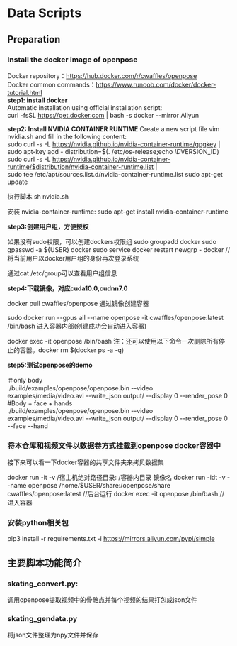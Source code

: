 # Data Scripts

## Preparation

### Install the docker image of openpose 
Docker repository：https://hub.docker.com/r/cwaffles/openpose   
Docker common commands：https://www.runoob.com/docker/docker-tutorial.html  
**step1: install docker**  
Automatic installation using official installation script:   
curl -fsSL https://get.docker.com | bash -s docker --mirror Aliyun   
  
**step2: Install NVIDIA CONTAINER RUNTIME** 
Create a new script file vim nvidia.sh and fill in the following content:   
sudo curl -s -L https://nvidia.github.io/nvidia-container-runtime/gpgkey | \
  sudo apt-key add -
distribution=$(. /etc/os-release;echo $ID$VERSION_ID)
sudo curl -s -L https://nvidia.github.io/nvidia-container-runtime/$distribution/nvidia-container-runtime.list | \
  sudo tee /etc/apt/sources.list.d/nvidia-container-runtime.list
sudo apt-get update

执行脚本 sh nvidia.sh

安装 nvidia-container-runtime:
sudo apt-get install nvidia-container-runtime

**step3:创建用户组，方便授权**

如果没有sudo权限，可以创建dockers权限组
sudo groupadd docker
sudo gpasswd -a ${USER} docker
sudo service docker restart
newgrp - docker    //将当前用户以docker用户组的身份再次登录系统

通过cat /etc/group可以查看用户组信息

**step4:下载镜像，对应cuda10.0,cudnn7.0**

docker pull cwaffles/openpose
通过镜像创建容器

sudo docker run --gpus all --name openpose -it cwaffles/openpose:latest /bin/bash
进入容器内部(创建成功会自动进入容器)

docker exec -it openpose /bin/bash
注：还可以使用以下命令一次删除所有停止的容器。docker rm $(docker ps -a -q)

**step5:测试openpose的demo**

＃only body   
./build/examples/openpose/openpose.bin --video examples/media/video.avi --write_json output/ --display 0 --render_pose 0   
#Body + face + hands   
./build/examples/openpose/openpose.bin --video examples/media/video.avi --write_json output/ --display 0 --render_pose 0 --face --hand
###  将本仓库和视频文件以数据卷方式挂载到openpose docker容器中
接下来可以看一下docker容器的共享文件夹来拷贝数据集

docker run -it -v  /宿主机绝对路径目录:  /容器内目录  镜像名
docker run -idt -v --name openpose  /home/$USER/share:/openpose/share cwaffles/openpose:latest    //后台运行
docker exec -it  openpose /bin/bash //进入容器

### 安装python相关包

pip3 install -r requirements.txt -i https://mirrors.aliyun.com/pypi/simple


## 主要脚本功能简介

### skating_convert.py:

调用openpose提取视频中的骨骼点并每个视频的结果打包成json文件

### skating_gendata.py

将json文件整理为npy文件并保存
